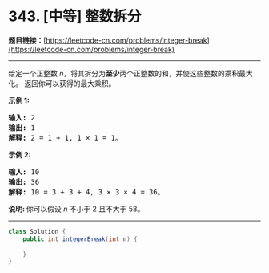 # 343. [中等] 整数拆分

**题目链接：**[https://leetcode-cn.com/problems/integer-break](https://leetcode-cn.com/problems/integer-break)

---

<div class="content__1Y2H">
 <div class="notranslate">
  <p>给定一个正整数&nbsp;<em>n</em>，将其拆分为<strong>至少</strong>两个正整数的和，并使这些整数的乘积最大化。 返回你可以获得的最大乘积。</p> 
  <p><strong>示例 1:</strong></p> 
  <pre class="language-text"><strong>输入: </strong>2
<strong>输出: </strong>1
<strong>解释: </strong>2 = 1 + 1, 1 × 1 = 1。</pre> 
  <p><strong>示例&nbsp;2:</strong></p> 
  <pre class="language-text"><strong>输入: </strong>10
<strong>输出: </strong>36
<strong>解释: </strong>10 = 3 + 3 + 4, 3 ×&nbsp;3 ×&nbsp;4 = 36。</pre> 
  <p><strong>说明: </strong>你可以假设&nbsp;<em>n&nbsp;</em>不小于 2 且不大于 58。</p> 
 </div>
</div>

---

```java
class Solution {
    public int integerBreak(int n) {
        
    }
}
```